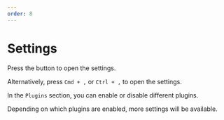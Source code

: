```yaml
---
order: 8
---
```


# Settings

Press the <HopeIcon icon="gear" /> button to open the settings.

Alternatively, press `Cmd + ,` or `Ctrl + ,` to open the settings.

In the `Plugins` section, you can enable or disable different plugins.

Depending on which plugins are enabled, more settings will be available.